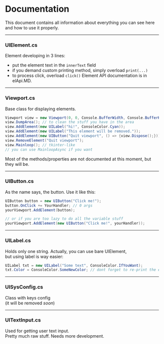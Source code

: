 # Documentation
This document contains all information about everything you can see here and how to use it properly.

---
### UIElement.cs
Element developing in 3 lines:
 - put the element text in the `innerText` field
 - if you demand custom printing method, simply overload `print(...)`
 - to process click, overload `click()`
Element API documentation is in elApi.MD.

---
### Viewport.cs
Base class for displaying elements.
```cs
Viewport view = new Viewport(0, 0, Console.BufferWidth, Console.BufferHeight);
view.DumpArea(); // to clean the stuff you have in the area
view.AddElement(new UILabel("hi!", ConsoleColor.Cyan));
view.AddElement(new UILabel("This element will be removed."));
view.AddElement(new UIButton("Quit viewport", () => {view.Dispose();}));
view.RemoveElement("Quit viewport");
view.Mainloop(); // tkinter-like
// you can use MainloopAsync if you want
```
Most of the methods/properties are not documented at this moment, but they will be.

---
### UIButton.cs
As the name says, the button. Use it like this:
```cs
UIButton button = new UIButton("Click me!");
button.OnClick += YourHandler; // 0 args
yourViewport.AddElement(button);

// or if you are too lazy to do all the variable stuff
yourViewport.AddElement(new UIButton("Click me!", yourHandler));
```

---
### UILabel.cs
Holds only one string. Actually, you can use bare UIElement,<br/>
but using label is way easier:
```cs
UILabel txt = new UILabel("Some text", ConsoleColor.IfYouWant);
txt.Color = ConsoleColor.SomeNewColor; // dont forget to re-print the element
```

---
### UISysConfig.cs
Class with keys config<br/>
(it will be removed _soon_)

---
### UITextInput.cs
Used for getting user text input. <br/>
Pretty much raw stuff. Needs more development.
